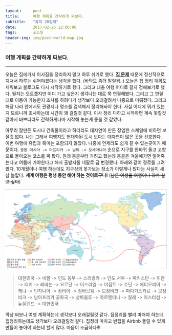```yaml
---      
layout:	    post      
title: 	    여행 계획을 간략하게 짜보다.
subtitle:   "휴직 20일째"      
date:       2017-02-26 12:00:00      
tags:       포스팅      
header-img: img/post-world-map.jpg
---      
```


### 여행 계획을 간략하게 짜보다.
----

오늘은 집에가서 이사짐을 정리하지 말고 하루 쉬기로 했다. 
**[집 문제](http://soopsaram.com/2017/02/25/19%EC%9D%BC%EC%B0%A8/)**
때문에 정신적으로 지쳐서 하루는 쉬어야겠다는 생각을 했다. (바닥도 좀더 말릴겸..) 오늘은 집 정리 계획도 세워보고 블로그도 다시 시작하기로 했다. 그리고 대충 여행 어디로 갈지 정해보기로 했다. 될지는 모르겠지만 어디 가고 싶은지 생각나는 대로 쭉 연결해봤다. 그리고 그 연결대로 이동이 가능한지 조사를 하려다가 생각보다 오래걸려서 나중으로 미뤄졌다. 그리고 해당 나라 안에서도 관광지나 명소를 검색해서 정리해놔야 한다. 사실 어디에 뭐가 있는지 모르니까 조사하는데 시간이 꽤 걸릴것 같다. 이사 정리 다하고 시작하면 계속 못할것 같아서 바쁘더라도 간략하게나마 시작해 놓는게 좋을 것 같았다. 

아무리 잘만든 도시나 건축물이라고 하더라도 대자연이 만든 장엄한 스케일에 비하면 보잘것 없다. 나는 그래서 여행지도 현대화된 도시 보다는 대자연이 많은 곳을 선호한다. 이번 여행에 유럽과 북미는 포함되지 않았다. 나중에 언제라도 쉽게 갈 수 있는곳이기 때문이다. ```중동 아시아 -> 아프리카 -> 남미 -> 오세아니아``` 순으로 지구를 한바퀴 돌고 고향으로 돌아오는 코스를 짜 봤다. 원래 몽골부터 가려고 했는데 몽골은 겨울에가면 얼어죽는다고 여름에 가야한다고 해서 출발지를 네팔로 급 변경했다. 아래와 같이 경로를 그려봤다. 10개월이나 여행 하는데도 지구상의 못가보는 장소가 이렇게나 많다는 사실이 새삼 놀랍다. **세계 여행은 평생 동안 해야 하는 것이로구나!** (~~남은 여생을 여행이나 하며 살고 싶다~~)   

![world-travel-path](/img/post-travel-path.jpg)

>대한민국 -> 네팔 -> 인도 동부 -> 스리랑카 -> 인도 서부 -> 파키스탄 -> 이란 -> 터키 -> 레바논 -> 요르단 -> 이스라엘 -> 이집트 -> 수단 -> 에티오피아 -> 케냐 -> 탄자니아 -> 잠비아 -> 짐바브웨 -> 모잠비크 -> 마다가스카르 -> 모잠비크 -> 남아프리카 공화국 -> 상파울루 -> 아르헨티나 -> 칠레 -> 이스터섬 -> 뉴질랜드 -> 대한민국


막상 짜보니 여행 계획하는데 생각보다 오래걸릴것 같다. 집정리를 빨리 마쳐야 하는데 집정리하는데도 생각보다 오래걸릴것 같다. 집정리 마치고 빈집을 Airbnb 돌릴 수 있게 만들어 놓아야 하는데 할게 많다. 마음이 조급하다!!!
